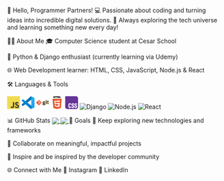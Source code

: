 👋 Hello, Programmer Partners!
💻 Passionate about coding and turning ideas into incredible digital solutions.
🚀 Always exploring the tech universe and learning something new every day!

👨‍💻 About Me
🎓 Computer Science student at Cesar School

🐍 Python & Django enthusiast (currently learning via Udemy)

🌐 Web Development learner: HTML, CSS, JavaScript, Node.js & React

🛠️ Languages & Tools
<p> <img height="30" src="https://raw.githubusercontent.com/github/explore/main/topics/javascript/javascript.png" alt="JavaScript"/> <img height="30" src="https://raw.githubusercontent.com/github/explore/main/topics/visual-studio-code/visual-studio-code.png" alt="VS Code"/> <img height="30" src="https://raw.githubusercontent.com/github/explore/main/topics/git/git.png" alt="Git"/> <img height="30" src="https://raw.githubusercontent.com/github/explore/main/topics/html/html.png" alt="HTML"/> <img height="30" src="https://raw.githubusercontent.com/github/explore/main/topics/css/css.png" alt="CSS"/> <img height="30" src="https://inspector.dev/wp-content/uploads/2023/04/logo-python-django.png" alt="Django"/> <img height="30" src="https://upload.wikimedia.org/wikipedia/commons/thumb/d/d9/Node.js_logo.svg/2560px-Node.js_logo.svg.png" alt="Node.js"/> <img height="30" src="https://upload.wikimedia.org/wikipedia/commons/thumb/a/a7/React-icon.svg/1200px-React-icon.svg.png" alt="React"/> </p>
📊 GitHub Stats
<a href="https://github.com/CaioLira18"> <img align="center" src="https://github-readme-stats.vercel.app/api/top-langs/?username=CaioLira18&layout=compact&theme=dracula"/> </a> <a href="https://github.com/CaioLira18"> <img align="center" src="https://github-readme-stats.vercel.app/api?username=CaioLira18&show_icons=true&theme=dracula"/> </a>
🎯 Goals
🚀 Keep exploring new technologies and frameworks

🤝 Collaborate on meaningful, impactful projects

🌟 Inspire and be inspired by the developer community

🌐 Connect with Me
📸 Instagram
💼 LinkedIn
